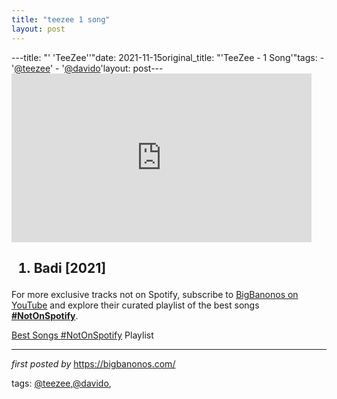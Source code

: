```yaml
---
title: "teezee 1 song"
layout: post
---
```

---title: "' 'TeeZee''"date: 2021-11-15original_title: "'TeeZee - 1 Song'"tags:  - '[@teezee](/tags/teezee/)'  - '[@davido](/tags/davido/)'layout: post---<iframe frameborder="0" height="270" src="https://youtube.com/embed/GBeV3CeaM-w" width="480"></iframe><h2><ol><li>Badi [2021]</li></ol></h2><!--Subscribe and Playlist Links--><div>    <p>For more exclusive tracks not on Spotify, subscribe to <a href="https://www.youtube.com/[@BigBanonos](/tags/BigBanonos/)" target="_blank">BigBanonos on YouTube</a> and explore their curated playlist of the best songs <strong>[#NotOnSpotify](/tags/NotOnSpotify/)</strong>.</p>    <p><a href="https://www.youtube.com/playlist?list=PLtuNtuTatqI0kFahUCbtbfenC_ET5O_tr" target="_blank">Best Songs [#NotOnSpotify](/tags/NotOnSpotify/) Playlist<br /></a></p></div><hr /><p><em>first posted by</em> <a href="https://bigbanonos.com/" rel="noopener" target="_new">https://bigbanonos.com/</a></p><p>tags: [@teezee](/tags/teezee/),[@davido](/tags/davido/),</p>